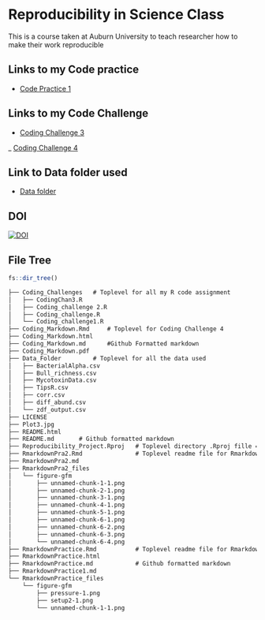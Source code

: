 # Reproducibility in Science Class
 This is a course taken at Auburn University to teach researcher how to make their work reproducible
 
## Links to my Code practice
- [Code Practice 1](RmarkdownPractice.md)


## Links to my Code Challenge

- [Coding Challenge 3](RmarkdownPra2.md)

_ [Coding Challenge 4](Coding_Markdown.md)

## Link to Data folder used
- [Data folder](Data_Folder)

## DOI
[![DOI](https://zenodo.org/badge/924887632.svg)](https://doi.org/10.5281/zenodo.14934561)

## File Tree
```r
fs::dir_tree()

```
```markdown
├── Coding_Challenges   # Toplevel for all my R code assignment
│   ├── CodingChan3.R   
│   ├── Coding_challenge 2.R
│   ├── Coding_challenge.R
│   └── Coding_challenge1.R
├── Coding_Markdown.Rmd     # Toplevel for Coding Challenge 4
├── Coding_Markdown.html
├── Coding_Markdown.md      #Github Formatted markdown
├── Coding_Markdown.pdf
├── Data_Folder         # Toplevel for all the data used
│   ├── BacterialAlpha.csv
│   ├── Bull_richness.csv
│   ├── MycotoxinData.csv
│   ├── TipsR.csv
│   ├── corr.csv
│   ├── diff_abund.csv
│   └── zdf_output.csv
├── LICENSE
├── Plot3.jpg
├── README.html
├── README.md       # Github formatted markdown
├── Reproducibility_Project.Rproj   # Toplevel directory .Rproj fille =working directory
├── RmarkdownPra2.Rmd               # Toplevel readme file for Rmarkdown parctice 2
├── RmarkdownPra2.md
├── RmarkdownPra2_files
│   └── figure-gfm
│       ├── unnamed-chunk-1-1.png
│       ├── unnamed-chunk-2-1.png
│       ├── unnamed-chunk-3-1.png
│       ├── unnamed-chunk-4-1.png
│       ├── unnamed-chunk-5-1.png
│       ├── unnamed-chunk-6-1.png
│       ├── unnamed-chunk-6-2.png
│       ├── unnamed-chunk-6-3.png
│       └── unnamed-chunk-6-4.png
├── RmarkdownPractice.Rmd           # Toplevel readme file for Rmarkdown parctice 2
├── RmarkdownPractice.html
├── RmarkdownPractice.md            # Github formatted markdown
├── RmarkdownPractice1.md
└── RmarkdownPractice_files
    └── figure-gfm
        ├── pressure-1.png
        ├── setup2-1.png
        └── unnamed-chunk-1-1.png
```




